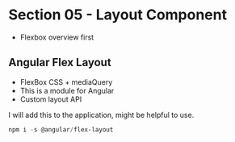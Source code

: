 # Section 05 - Layout Component

- Flexbox overview first  

## Angular Flex Layout

- FlexBox CSS + mediaQuery
- This is a module for Angular
- Custom layout API  

I will add this to the application, might be helpful to use.  

```ps1
npm i -s @angular/flex-layout
```
